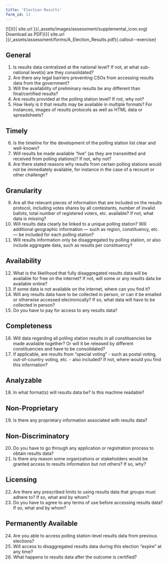 ```yaml
---
title: 'Election Results'
form_id: 11
---
```


[![]({{ site.url }}/\_assets/images/assessment/supplemental_icon.svg) Download as PDF]({{ site.url }}/\_assets/assessment/forms/A_Election_Results.pdf){.callout--exercise}

## General

1. Is results data centralized at the national level? If not, at what sub-national level(s) are they consolidated?
2. Are there any legal barriers preventing CSOs from accessing results data from the government?
3. Will the availability of preliminary results be any different than final/certified results?
4. Are results provided at the polling station level? If not, why not?
5. How likely is it that results may be available in multiple formats? For instances, images of results protocols as well as HTML data or spreadsheets?

## Timely

6. Is the timeline for the development of the polling station list clear and well-known?
7. Will results be made available “live” (as they are transmitted and received from polling stations)? If not, why not?
8. Are there stated reasons why results from certain polling stations would not be immediately available, for instance in the case of a recount or other challenge?

## Granularity

9. Are all the relevant pieces of information that are included on the results protocol, including votes shares by all contestants, number of invalid ballots, total number of registered voters, etc. available? If not, what data is missing?
10. Will results data clearly be linked to a unique polling station? Will additional geographic information — such as region, constituency, etc. — be included for each polling station?
11. Will results information only be disaggregated by polling station, or also include aggregate data, such as results per constituency?

## Availability

12. What is the likelihood that fully disaggregated results data will be available for free on the internet? If not, will some or any results data be available online?
13. If some data is not available on the internet, where can you find it?
14. Will any results data have to be collected in person, or can it be emailed or otherwise accessed electronically? If so, what data will have to be collected in person?
15. Do you have to pay for access to any results data?

## Completeness

16. Will data regarding all polling station results in all constituencies be made available together? Or will it be released by different constituencies and have to be consolidated?
17. If applicable, are results from “special voting” - such as postal voting, out-of-country voting, etc. - also included? If not, where would you find this information?

## Analyzable

18. In what format(s) will results data be? Is this machine readable?

## Non-Proprietary

19. Is there any proprietary information associated with results data?

## Non-Discriminatory

20. Do you have to go through any application or registration process to obtain results data?
21. Is there any reason some organizations or stakeholders would be granted access to results information but not others? If so, why?

## Licensing

22. Are there any prescribed limits to using results data that groups must adhere to? If so, what and by whom?
23. Do you have to agree to any terms of use before accessing results data? If so, what and by whom?

## Permanently Available

24. Are you able to access polling station-level results data from previous elections?
25. Will access to disaggregated results data during this election “expire” at any time?
26. What happens to results data after the outcome is certified?
